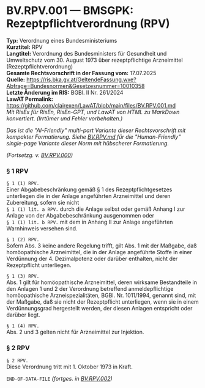 # BV.RPV.001 — BMSGPK: Rezeptpflichtverordnung (RPV)
**Typ:** Verordnung eines Bundesministeriums  
**Kurztitel:** RPV  
**Langtitel:** Verordnung des Bundesministers für Gesundheit und Umweltschutz vom 30. August 1973 über rezeptpflichtige Arzneimittel (Rezeptpflichtverordnung)  
**Gesamte Rechtsvorschrift in der Fassung vom:** 17.07.2025  
**Quelle:** https://ris.bka.gv.at/GeltendeFassung.wxe?Abfrage=Bundesnormen&Gesetzesnummer=10010358  
**Letzte Änderung im RIS:** BGBl. II Nr. 261/2024  
**LawAT Permalink:** https://github.com/clairexen/LawAT/blob/main/files/BV.RPV.001.md  
*Mit RisEx für RisEn, RisEn-GPT, und LawAT von HTML zu MarkDown konvertiert. (Irrtümer und Fehler vorbehalten.)*

*Das ist die "AI-Friendly" multi-part Variante dieser Rechtsvorschrift mit kompakter Formatierung. Siehe [BV.RPV.md](BV.RPV.md) für die "Human-Friendly" single-page Variante dieser Norm mit hübscherer Formatierung.*

*(Fortsetzg. v. [BV.RPV.000](BV.RPV.000.md))*


### § 1 RPV

`§ 1 (1) RPV.`  
Einer Abgabebeschränkung gemäß § 1 des Rezeptpflichtgesetzes unterliegen die in der Anlage angeführten Arzneimittel und deren Zubereitung, sofern sie nicht  
`§ 1 (1) lit. a RPV.`
durch die Anlage selbst oder gemäß Anhang I zur Anlage von der Abgabebeschränkung ausgenommen oder  
`§ 1 (1) lit. b RPV.`
mit dem in Anhang II zur Anlage angeführten Warnhinweis versehen sind.

`§ 1 (2) RPV.`  
Sofern Abs. 3 keine andere Regelung trifft, gilt Abs. 1 mit der Maßgabe, daß homöopathische Arzneimittel, die in der Anlage angeführte Stoffe in einer Verdünnung der 4. Dezimalpotenz oder darüber enthalten, nicht der Rezeptpflicht unterliegen.

`§ 1 (3) RPV.`  
Abs. 1 gilt für homöopathische Arzneimittel, deren wirksame Bestandteile in den Anlagen 1 und 2 der Verordnung betreffend anmeldepflichtige homöopathische Arzneispezialitäten, BGBl. Nr. 1011/1994, genannt sind, mit der Maßgabe, daß sie nicht der Rezeptpflicht unterliegen, wenn sie in einem Verdünnungsgrad hergestellt werden, der diesen Anlagen entspricht oder darüber liegt.

`§ 1 (4) RPV.`  
Abs. 2 und 3 gelten nicht für Arzneimittel zur Injektion.

### § 2 RPV

`§ 2 RPV.`  
Diese Verordnung tritt mit 1. Oktober 1973 in Kraft.

`END-OF-DATA-FILE` *(fortges. in [BV.RPV.002](BV.RPV.002.md))*

